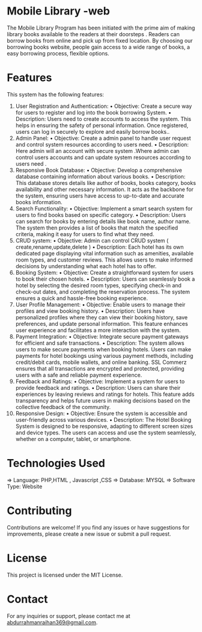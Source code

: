 # Mobile Library -web
The Mobile Library Program has been initiated with the prime aim of making library books available to the readers at their doorsteps . Readers can borrow books from online and pick up from fixed location. By choosing our borrowing books website, people gain access to a wide range of books, a easy borrowing process, flexible options.

# Features
This system has the following features: 
1. User Registration and Authentication:
•	Objective: Create a secure way for users to register and log into the book borrowing System.
•	Description: Users need to create accounts to access the system. This helps in ensuring the safety of personal information. Once registered, users can log in securely to explore and easily borrow books..
2. Admin Panel:
•	Objective: Create a admin panel to handle user request and control system resources according to users need.
•	Description: Here admin will an account with secure system .Where admin can control users accounts and can update system resources according to users need .
2. Responsive Book Database:
•	Objective: Develop a comprehensive database containing information about various books.
•	Description: This database stores details like author of books, books category, books availability and other necessary information. It acts as the backbone for the system, ensuring users have access to up-to-date and accurate books information.
3. Search Functionality:
•	Objective: Implement a smart search system for users to find books based on specific category.
•	Description: Users can search for books by entering details like book name, author name. The system then provides a list of books that match the specified criteria, making it easy for users to find what they need.
4. CRUD system:
•	Objective: Admin can control CRUD system ( create,rename,update,delete )
•	Description: Each hotel has its own dedicated page displaying vital information such as amenities, available room types, and customer reviews. This allows users to make informed decisions by understanding what each hotel has to offer.
5. Booking System:
•	Objective: Create a straightforward system for users to book their chosen hotels.
•	Description: Users can seamlessly book a hotel by selecting the desired room types, specifying check-in and check-out dates, and completing the reservation process. The system ensures a quick and hassle-free booking experience.
6. User Profile Management:
•	Objective: Enable users to manage their profiles and view booking history.
•	Description: Users have personalized profiles where they can view their booking history, save preferences, and update personal information. This feature enhances user experience and facilitates a more  interaction with the system.
7. Payment Integration:
•	Objective: Integrate secure payment gateways for efficient and safe transactions.
•	Description: The system allows users to make secure payments when booking hotels. Users can make payments for hotel bookings using various payment methods, including credit/debit cards, mobile wallets, and online banking. SSL Commerz ensures that all transactions are encrypted and protected, providing users with a safe and reliable payment experience.
8. Feedback and Ratings:
•	Objective: Implement a system for users to provide feedback and ratings.
•	Description: Users can share their experiences by leaving reviews and ratings for hotels. This feature adds transparency and helps future users in making decisions based on the collective feedback of the community.
9. Responsive Design:
•	Objective: Ensure the system is accessible and user-friendly across various devices.
•	Description: The Hotel Booking System is designed to be responsive, adapting to different screen sizes and device types. The users can access and use the system seamlessly, whether on a computer, tablet, or smartphone.

# Technologies Used
  => Language: PHP,HTML , Javascript ,CSS
  => Database: MYSQL
  =>  Software Type: Website

# Contributing
Contributions are welcome! If you find any issues or have suggestions for improvements, please create a new issue or submit a pull request.

# License
This project is licensed under the MIT License.

# Contact
For any inquiries or support, please contact me at abdurrahmanraihan369@gmail.com.


